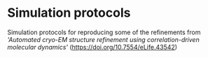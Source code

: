 # Simulation protocols
Simulation protocols for reproducing some of the refinements from *'Automated cryo-EM structure refinement using correlation-driven molecular dynamics'* (https://doi.org/10.7554/eLife.43542)

